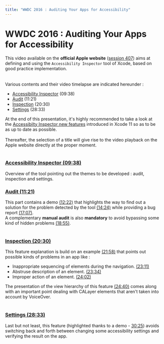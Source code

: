 ```yaml
---
title: "WWDC 2016 : Auditing Your Apps for Accessibility"
---
```


# WWDC 2016 : Auditing Your Apps for Accessibility 

This video available on the **official Apple website** ([session 407](https://developer.apple.com/videos/play/wwdc2016/407/)) aims at defining and using the `Accessibility Inspector` tool of Xcode, based on good practice implementation.
<br><img style="max-width: 200px; height: auto;" alt="" src="../../../../images/iOSdev/wwdc16-logo.png" />
<img style="max-width: 700px; height: auto;" alt="" src="../../../../images/iOSdev/wwdc16-407.png" />
<br><br>Various contents and their video timelapse are indicated hereunder :
- [Accessibility Inspector](#AccessibilityInspector) (09:38)
- [Audit](#Audit) (11:21)
- [Inspection](#Inspection) (20:30)
- [Settings](#Settings) (28:33)

At the end of this presentation, it's highly recommended to take a look at the [Accessibilty Inspector new features](../../2019#AccessibilityInspector) introduced in Xcode 11 so as to be as up to date as possible.
<br><br>Thereafter, the selection of a title will give rise to the video playback on the Apple website directly at the proper moment.<br><br>

<a name="AccessibilityInspector"></a>
### [Accessibility Inspector (09:38)](https://developer.apple.com/videos/play/wwdc2016/407/?time=578)
Overview of the tool pointing out the themes to be developed : audit, inspection and settings.
<br><img style="max-width: 1000px; height: auto;" alt="" src="../../../../images/iOSdev/wwdc16-407-AccessibilityInspector.png" />

<a name="Audit"></a>
### [Audit (11:21)](https://developer.apple.com/videos/play/wwdc2016/407/?time=681)
This part contains a demo [(12:22)](https://developer.apple.com/videos/play/wwdc2016/407/?time=742) that highlights the way to find out a solution for the problem detected by the tool [(14:24)](https://developer.apple.com/videos/play/wwdc2016/407/?time=864) while providing a bug report [(17:07)](https://developer.apple.com/videos/play/wwdc2016/407/?time=1027).
<br><img style="max-width: 600px; height: auto;" alt="" src="../../../../images/iOSdev/wwdc16-407-Audit.png" />
<br>A complementary **manual audit** is also **mandatory** to avoid bypassing some kind of hidden problems [(18:55)](https://developer.apple.com/videos/play/wwdc2016/407/?time=1135).
<br><br>
<a name="Inspection"></a>
### [Inspection (20:30)](https://developer.apple.com/videos/play/wwdc2016/407/?time=1230)
This feature explanation is build on an example [(21:58)](https://developer.apple.com/videos/play/wwdc2016/407/?time=1318) that points out possible kinds of problems in an app like :
- Inappropriate sequencing of elements during the navigation. [(23:11)](https://developer.apple.com/videos/play/wwdc2016/407/?time=1391)
- Abstruse description of an element. [(23:34)](https://developer.apple.com/videos/play/wwdc2016/407/?time=1414)
- Improper action of an element. [(24:02)](https://developer.apple.com/videos/play/wwdc2016/407/?time=1442)

The presentation of the view hierarchy of this feature [(24:40)](https://developer.apple.com/videos/play/wwdc2016/407/?time=1480) comes along with an important point dealing with CALayer elements that aren't taken into account by VoiceOver.
<br><img style="max-width: 600px; height: auto;" alt="" src="../../../../images/iOSdev/wwdc16-407-Inspection.png" />
<br><br>
<a name="Settings"></a>
### [Settings (28:33)](https://developer.apple.com/videos/play/wwdc2016/407/?time=1713)
Last but not least, this feature (highlighted thanks to a demo - [30:25](https://developer.apple.com/videos/play/wwdc2016/407/?time=1825)) avoids switching back and forth between changing some accessibility settings and verifying the result on the app.
<br><img style="max-width: 600px; height: auto;" alt="" src="../../../../images/iOSdev/wwdc16-407-Settings.png" />
